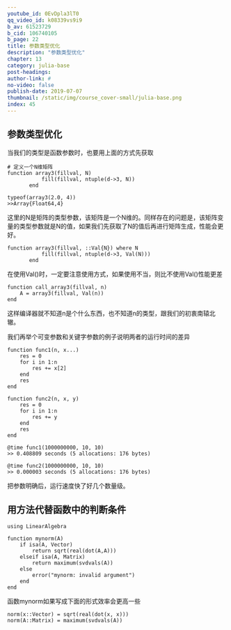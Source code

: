 ```yaml
---
youtube_id: 0EvDpla3lT0
qq_video_id: k08339vs9i9
b_av: 61523729
b_cid: 106740105
b_page: 22
title: 参数类型优化
description: "参数类型优化"
chapter: 13
category: julia-base
post-headings:
author-link: #
no-video: false
publish-date: 2019-07-07
thumbnail: /static/img/course_cover-small/julia-base.png
index: 45
---
```


## 参数类型优化


当我们的类型是函数参数时，也要用上面的方式先获取

```
# 定义一个N维矩阵
function array3(fillval, N)
           fill(fillval, ntuple(d->3, N))
       end
```
```
typeof(array3(2.0, 4))
>>Array{Float64,4}
```

这里的N是矩阵的类型参数，该矩阵是一个N维的。同样存在的问题是，该矩阵变量的类型参数就是N的值，如果我们先获取了N的值后再进行矩阵生成，性能会更好。

```
function array3(fillval, ::Val{N}) where N
           fill(fillval, ntuple(d->3, Val(N)))
       end
```
在使用Val()时，一定要注意使用方式，如果使用不当，则比不使用Val()性能更差

```
function call_array3(fillval, n)
    A = array3(fillval, Val(n))
end
```

这样编译器就不知道n是个什么东西，也不知道n的类型，跟我们的初衷南辕北辙。


我们再举个可变参数和关键字参数的例子说明两者的运行时间的差异

```
function func1(n, x...)
    res = 0
    for i in 1:n
        res += x[2]
    end
    res
end

function func2(n, x, y)
    res = 0
    for i in 1:n
        res += y
    end
    res
end
```

```
@time func1(1000000000, 10, 10)
>> 0.408809 seconds (5 allocations: 176 bytes)

@time func2(1000000000, 10, 10)
>> 0.000003 seconds (5 allocations: 176 bytes)
```

把参数明确后，运行速度快了好几个数量级。

## 用方法代替函数中的判断条件

```
using LinearAlgebra

function mynorm(A)
    if isa(A, Vector)
        return sqrt(real(dot(A,A)))
    elseif isa(A, Matrix)
        return maximum(svdvals(A))
    else
        error("mynorm: invalid argument")
    end
end
```

函数mynorm如果写成下面的形式效率会更高一些

```
norm(x::Vector) = sqrt(real(dot(x, x)))
norm(A::Matrix) = maximum(svdvals(A))
```



